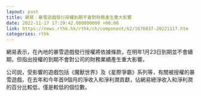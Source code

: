 ```yaml
---
layout: post
title: 網易：暴雪遊戲發行授權到期不會對財務產生重大影響
date: 2022-11-17 17:29:42.000000000 +08:00
link: https://news.rthk.hk/rthk/ch/component/k2/1676037-20221117.htm
categories: rthk
---
```


網易表示，在內地的暴雪遊戲發行授權將依據條款，在明年1月23日到期並不會續期，但指出授權的到期不會對公司的財務業績產生重大影響。

公司說，受影響的遊戲包括《魔獸世界》及《星際爭霸》系列等，有關被授權的暴雪遊戲，在去年和今年首9個月的淨收入和淨利潤貢獻，佔網易總淨收入和淨利潤的百分比較低，僅是較低的個位數。
